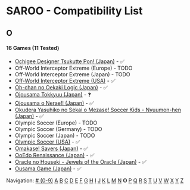# SAROO - Compatibility List

## O

#### 16 Games (11 Tested)

- [Ochigee Designer Tsukutte Pon! (Japan)](../../../Regions/Retails/Japan/T-9108G/01/README.md) - :white_check_mark:
- Off-World Interceptor Extreme (Europe) - TODO
- Off-World Interceptor Extreme (Japan) - TODO
- [Off-World Interceptor Extreme (USA)](../../../Regions/Retails/USA/T-15908H/01/README.md) - :white_check_mark:
- [Oh-chan no Oekaki Logic (Japan)](../../../Regions/Retails/Japan/T-1508G/01/README.md) - :white_check_mark:
- [Ojousama Tokkyuu (Japan)](../../../Regions/Retails/Japan/T-27803G/01/README.md) - :question:
- [Ojousama o Nerae!! (Japan)](../../../Regions/Retails/Japan/T-38101G/01/README.md) - :white_check_mark:
- [Okudera Yasuhiko no Sekai o Mezase! Soccer Kids - Nyuumon-hen (Japan)](../../../Regions/Retails/Japan/T-26001G/01/README.md) - :white_check_mark:
- Olympic Soccer (Europe) - TODO
- Olympic Soccer (Germany) - TODO
- Olympic Soccer (Japan) - TODO
- [Olympic Soccer (USA)](../../../Regions/Retails/USA/T-07904H/01/README.md) - :white_check_mark:
- [Omakase! Savers (Japan)](../../../Regions/Retails/Japan/GS-9030/01/README.md) - :white_check_mark:
- [OoEdo Renaissance (Japan)](../../../Regions/Retails/Japan/T-9104G/01/README.md) - :white_check_mark:
- [Oracle no Houseki - Jewels of the Oracle (Japan)](../../../Regions/Retails/Japan/T-1511G/01/README.md) - :white_check_mark:
- [Ousama Game (Japan)](../../../Regions/Retails/Japan/T-21904G/01/README.md) - :white_check_mark:

Navigation:
[# (0-9)](./09.md) [A](./A.md) [B](./B.md) [C](./C.md) [D](./D.md) [E](./E.md) [F](./F.md) [G](./G.md) [H](./H.md) [I](./I.md) [J](./J.md) [K](./K.md) [L](./L.md) [M](./M.md) [N](./N.md) **O** [P](./P.md) [Q](./Q.md) [R](./R.md) [S](./S.md) [T](./T.md) [U](./U.md) [V](./V.md) [W](./W.md) [X](./X.md) [Y](./Y.md) [Z](./Z.md)
